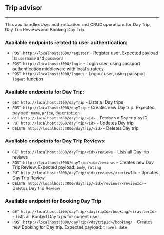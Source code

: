 ## Trip advisor

---

This app handles User authentication and CRUD operations for Day Trip, Day Trip Reviews and Booking Day Trip.

### Available endpoints related to user authentication:

- `POST http://localhost:3000/register` - Register user. Expected payload is: `username` and `password`
- `POST http://localhost:3000/login` - Login user, using passport authentication middleware with local strategy
- `POST http://localhost:3000/logout` - Logout user, using passport `logout` function

### Available endpoints for Day Trip:

- `GET http://localhost:3000/dayTrip` - Lists all Day trips
- `POST http://localhost:3000/dayTrip` - Creates new Day trip. Expected payload: `name`, `price`, `description`
- `GET http://localhost:3000/dayTrip/<id>` - Fetches a Day trip by ID
- `PUT http://localhost:3000/dayTrip/<id>` - Updates Day trip
- `DELETE http://localhost:3000/dayTrip/<id>` - Deletes Day trip

### Available endpoints for Day Trip Reviews:

- `GET http://localhost:3000/dayTrip/<id>/reviews` - Lists all Day trip reviews
- `POST http://localhost:3000/dayTrip/<id>/reviews` - Creates new Day Trip Review. Expected payload: `body`, `rating`
- `PUT http://localhost:3000/dayTrip/<id>/reviews/<reviewId>` - Updates Day Trip Review
- `DELETE http://localhost:3000/dayTrip/<id>/reviews/<reviewId>` - Deletes Day trip Review

### Available endpoint for Booking Day Trip:

- `GET http://localhost:3000/dayTrip/<daytripId>/booking/<travelerId>` - Lists all Booked Day trips for current user
- `POST http://localhost:3000/dayTrip/<daytripId>/booking/` - Creates new Booking for Day trip. Expected payload: `travel date`
